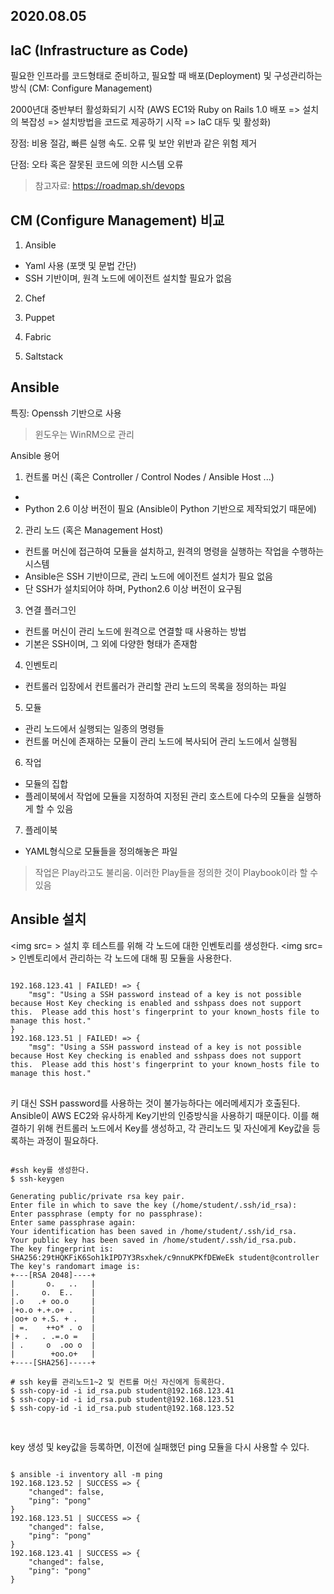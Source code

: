 2020.08.05
------------
IaC (Infrastructure as Code)
------------------------------
필요한 인프라를 코드형태로 준비하고, 필요할 때 배포(Deployment) 및 구성관리하는 방식 (CM: Configure Management)

2000년대 중반부터 활성화되기 시작 (AWS EC1와 Ruby on Rails 1.0 배포 => 설치의 복잡성 => 설치방법을 코드로 제공하기 시작 => IaC 대두 및 활성화)

장점: 비용 절감, 빠른 실행 속도. 오류 및 보안 위반과 같은 위험 제거

단점: 오타 혹은 잘못된 코드에 의한 시스템 오류

> 참고자료: https://roadmap.sh/devops

CM (Configure Management) 비교
------------------------------
1. Ansible
* Yaml 사용 (포맷 및 문법 간단)
* SSH 기반이며, 원격 노드에 에이전트 설치할 필요가 없음

2. Chef

3. Puppet

4. Fabric

5. Saltstack

Ansible
-----------
특징: Openssh 기반으로 사용
> 윈도우는 WinRM으로 관리

Ansible 용어

1. 컨트롤 머신 (혹은 Controller / Control Nodes / Ansible Host ...)
* 
* Python 2.6 이상 버전이 필요 (Ansible이 Python 기반으로 제작되었기 때문에)

2. 관리 노드 (혹은 Management Host)
* 컨트롤 머신에 접근하여 모듈을 설치하고, 원격의 명령을 실행하는 작업을 수행하는 시스템
* Ansible은 SSH 기반이므로, 관리 노드에 에이전트 설치가 필요 없음
* 단 SSH가 설치되어야 하며, Python2.6 이상 버전이 요구됨

3. 연결 플러그인
* 컨트롤 머신이 관리 노드에 원격으로 연결할 때 사용하는 방법
* 기본은 SSH이며, 그 외에 다양한 형태가 존재함

4. 인벤토리
* 컨트롤러 입장에서 컨트롤러가 관리할 관리 노드의 목록을 정의하는 파일

5. 모듈
* 관리 노드에서 실행되는 일종의 명령들
* 컨트롤 머신에 존재하는 모듈이 관리 노드에 복사되어 관리 노드에서 실행됨

6. 작업
* 모듈의 집합
* 플레이북에서 작업에 모듈을 지정하여 지정된 관리 호스트에 다수의 모듈을 실행하게 할 수 있음

7. 플레이북
* YAML형식으로 모듈들을 정의해놓은 파일
> 작업은 Play라고도 불리움. 이러한 Play들을 정의한 것이 Playbook이라 할 수 있음

Ansible 설치
------------
<img src= >
설치 후 테스트를 위해 각 노드에 대한 인벤토리를 생성한다.
<img src= >
인벤토리에서 관리하는 각 노드에 대해 핑 모듈을 사용한다.

<pre>
<code>
192.168.123.41 | FAILED! => {
    "msg": "Using a SSH password instead of a key is not possible because Host Key checking is enabled and sshpass does not support this.  Please add this host's fingerprint to your known_hosts file to manage this host."
}
192.168.123.51 | FAILED! => {
    "msg": "Using a SSH password instead of a key is not possible because Host Key checking is enabled and sshpass does not support this.  Please add this host's fingerprint to your known_hosts file to manage this host."
</code>
</pre>
키 대신 SSH password를 사용하는 것이 불가능하다는 에러메세지가 호출된다.
Ansible이 AWS EC2와 유사하게 Key기반의 인증방식을 사용하기 때문이다.
이를 해결하기 위해 컨트롤러 노드에서 Key를 생성하고, 각 관리노드 및 자신에게 Key값을 등록하는 과정이 필요하다.

<pre>
<code>
#ssh key를 생성한다.
$ ssh-keygen

Generating public/private rsa key pair.
Enter file in which to save the key (/home/student/.ssh/id_rsa): 
Enter passphrase (empty for no passphrase): 
Enter same passphrase again: 
Your identification has been saved in /home/student/.ssh/id_rsa.
Your public key has been saved in /home/student/.ssh/id_rsa.pub.
The key fingerprint is:
SHA256:29tHQKFiK6Soh1kIPD7Y3Rsxhek/c9nnuKPKfDEWeEk student@controller
The key's randomart image is:
+---[RSA 2048]----+
|       o.   ..   |
|.     o.  E..    |
|.o   .+ oo.o     |
|+o.o +.+.o+ .    |
|oo+ o +.S. + .   |
| =.    ++o* . o  |
|+ .   . .=.o =   |
| .     o  .oo o  |
|        +oo.o+   |
+----[SHA256]-----+

# ssh key를 관리노드1~2 및 컨트롤 머신 자신에게 등록한다.
$ ssh-copy-id -i id_rsa.pub student@192.168.123.41
$ ssh-copy-id -i id_rsa.pub student@192.168.123.51
$ ssh-copy-id -i id_rsa.pub student@192.168.123.52

</code>
</pre>

key 생성 및 key값을 등록하면, 이전에 실패했던 ping 모듈을 다시 사용할 수 있다.
<pre>
<code>
$ ansible -i inventory all -m ping
192.168.123.52 | SUCCESS => {
    "changed": false, 
    "ping": "pong"
}
192.168.123.51 | SUCCESS => {
    "changed": false, 
    "ping": "pong"
}
192.168.123.41 | SUCCESS => {
    "changed": false, 
    "ping": "pong"
}
</code>
</pre>
